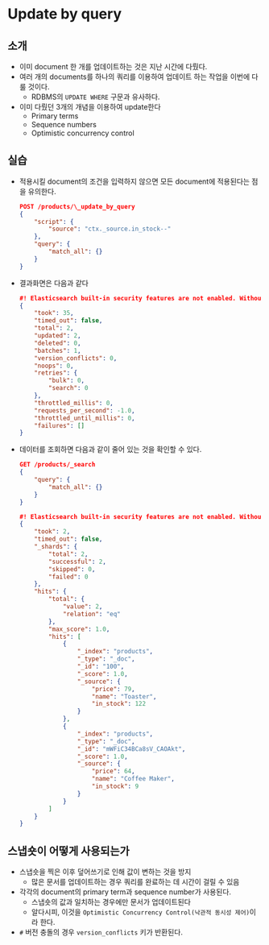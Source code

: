 # Update by query

## 소개

-   이미 document 한 개를 업데이트하는 것은 지난 시간에 다뤘다.
-   여러 개의 documents를 하나의 쿼리를 이용하여 업데이트 하는 작업을 이번에 다룰 것이다.
    -   RDBMS의 `UPDATE WHERE` 구문과 유사하다.
-   이미 다뤘던 3개의 개념을 이용하여 update한다
    -   Primary terms
    -   Sequence numbers
    -   Optimistic concurrency control

## 실습

-   적용시킬 document의 조건을 입력하지 않으면 모든 document에 적용된다는 점을 유의한다.

    ```json
    POST /products/\_update_by_query
    {
        "script": {
            "source": "ctx._source.in_stock--"
        },
        "query": {
            "match_all": {}
        }
    }
    ```

-   결과화면은 다음과 같다

    ```json
    #! Elasticsearch built-in security features are not enabled. Without authentication, your cluster could be accessible to anyone. See https://www.elastic.co/guide/en/elasticsearch/reference/7.15/security-minimal-setup.html to enable security.
    {
        "took": 35,
        "timed_out": false,
        "total": 2,
        "updated": 2,
        "deleted": 0,
        "batches": 1,
        "version_conflicts": 0,
        "noops": 0,
        "retries": {
            "bulk": 0,
            "search": 0
        },
        "throttled_millis": 0,
        "requests_per_second": -1.0,
        "throttled_until_millis": 0,
        "failures": []
    }
    ```

-   데이터를 조회하면 다음과 같이 줄어 있는 것을 확인할 수 있다.

    ```json
    GET /products/_search
    {
        "query": {
            "match_all": {}
        }
    }
    ```

    ```json
    #! Elasticsearch built-in security features are not enabled. Without authentication, your cluster could be accessible to anyone. See https://www.elastic.co/guide/en/elasticsearch/reference/7.15/security-minimal-setup.html to enable security.
    {
        "took": 2,
        "timed_out": false,
        "_shards": {
            "total": 2,
            "successful": 2,
            "skipped": 0,
            "failed": 0
        },
        "hits": {
            "total": {
                "value": 2,
                "relation": "eq"
            },
            "max_score": 1.0,
            "hits": [
                {
                    "_index": "products",
                    "_type": "_doc",
                    "_id": "100",
                    "_score": 1.0,
                    "_source": {
                        "price": 79,
                        "name": "Toaster",
                        "in_stock": 122
                    }
                },
                {
                    "_index": "products",
                    "_type": "_doc",
                    "_id": "mWFiC34BCa8sV_CAOAkt",
                    "_score": 1.0,
                    "_source": {
                        "price": 64,
                        "name": "Coffee Maker",
                        "in_stock": 9
                    }
                }
            ]
        }
    }
    ```

## 스냅숏이 어떻게 사용되는가

-   스냅숏을 찍은 이후 덮어쓰기로 인해 값이 변하는 것을 방지
    -   많은 문서를 업데이트하는 경우 쿼리를 완료하는 데 시간이 걸릴 수 있음
-   각각의 document의 primary term과 sequence number가 사용된다.
    -   스냅숏의 값과 일치하는 경우에만 문서가 업데이트된다
    -   알다시피, 이것을 `Optimistic Concurrency Control(낙관적 동시성 제어)`이라 한다.
-   `#` 버전 충돌의 경우 `version_conflicts` 키가 반환된다.
